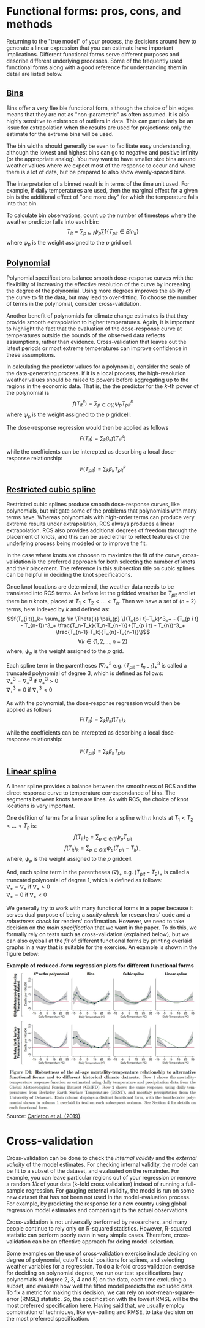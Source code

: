 # Functional forms: pros, cons, and methods

Returning to the "true model" of your process, the decisions around how to
generate a linear expression that you can estimate have important
implications. Different functional forms serve different purposes and
describe different underlying processes. Some of the frequently used functional forms along with a good reference for understanding them in detail are listed below.

## [Bins](https://pubs.aeaweb.org/doi/pdfplus/10.1257/app.3.4.152)

Bins offer a very flexible functional form, although the choice of bin
edges means that they are not as "non-parametric" as often assumed. It
is also highly sensitive to existence of outliers in data. This can
particularly be an issue for extrapolation when the results are used
for projections: only the estimate for the extreme bins will be used.

The bin widths should generally be even to facilitate easy
understanding, although the lowest and highest bins can go to negative
and positive infinity (or the appropriate analog). You may want to
have smaller size bins around weather values where we expect most of
the response to occur and where there is a lot of data, but be
prepared to also show evenly-spaced bins.

The interpretation of a binned result is in terms of the time unit
used. For example, if daily temperatures are used, then the marginal
effect for a given bin is the additional effect of "one more day" for
which the temperature falls into that bin.

To calculate bin observations, count up the number of timesteps where
the weather predictor falls into each bin:
    $$T_{it} = \sum_{p \in i} \psi_{p} \sum \mathbf{1} \left \{  {T_{p i t} \in Bin_k} \right \}$$
    where $\psi_{p}$ is the weight assigned to the $p$ grid cell.  
    
## [Polynomial](https://en.wikipedia.org/wiki/Polynomial_regression)

Polynomial specifications balance smooth dose-response curves with the
flexibility of increasing the effective resolution of the curve by
increasing the degree of the polynomial. Using more degrees improves
the ability of the curve to fit the data, but may lead to
over-fitting. To choose the number of terms in the polynomial,
consider cross-validation.

Another benefit of polynomials for climate change estimates is that
they provide smooth extrapolation to higher temperatures. Again, it is
important to highlight the fact that the evaluation of the
dose-response curve at temperatures outside the bounds of the observed
data reflects assumptions, rather than evidence. Cross-validation that
leaves out the latest periods or most extreme temperatures can improve
confidence in these assumptions.

In calculating the predictor values for a polynomial, consider the
scale of the data-generating process. If it is a local process, the
high-resolution weather values should be raised to powers before
aggregating up to the regions in the economic data. That is, the the
predictor for the $k$-th power of the polynomial is 
    $$f(T_{it}^k)=\sum_{p \in \Theta(i)} \psi_{p} T_{p i t}^k$$ 
    where $\psi_{p}$ is the weight assigned to the $p$ gridcell.  
    
The dose-response regression would then be applied as follows
    $$F(T_{it})=\sum_{k} \beta_k f(T_{it}^k)$$
	
while the coefficients can be interepted as describing a local
dose-response relationship:
    $$F(T_{pit})=\sum_{k} \beta_k T_{pit}^k$$

## [Restricted cubic spline](https://support.sas.com/resources/papers/proceedings16/5621-2016.pdf)

Restricted cubic splines produce smooth dose-response curves, like
polynomials, but mitigate some of the problems that polynomials with
many terms have. Whereas polynomials with high-order terms can produce
very extreme results under extrapolation, RCS always produces a linear
extrapolation. RCS also provides additional degrees of freedom through
the placement of knots, and this can be used either to reflect
features of the underlying process being modeled or to improve the
fit.

In the case where knots are choosen to maximize the fit of the curve,
cross-validation is the preferred approach for both selecting the
number of knots and their placement. The reference in this subsection
title on cubic splines can be helpful in deciding the knot
specifications.

Once knot locations are determiend, the weather data needs to be
translated into RCS terms. As before let the gridded weather be $T_{p
i t}$ and let there be $n$ knots, placed at $T_1<T_2<...<T_n$. Then we
have a set of $(n-2)$ terms, here indexed by $k$ and defined as:
    $$f(T_{i t})_k= \sum_{p \in \Theta(i)} \psi_{p} \{(T_{p i
	t}-T_k)^3_+ - (T_{p i t} - T_{n-1})^3_+
	\frac{T_n-T_k}{T_n-T_{n-1}}+(T_{p i t} - T_{n})^3_+ \frac{T_{n-1}-T_k}{T_{n}-T_{n-1}}\}$$ $$\forall k \in \{1,2,...,n-2\}$$ 
    where, $\psi_{p}$ is the weight assigned to the $p$ grid.  
    
Each spline term in the parentheses $(\nabla)^3_+$ e.g. $(T_{p i t} - t_{n-1})^3_+$ is called a truncated           polynomial of degree 3, which is defined as follows:  
    $\nabla^3_+=\nabla^3_+$ if $\nabla^3_+>0$  
    $\nabla^3_+=0$ if $\nabla^3_+<0$  
    
As with the polynomial, the dose-response regression would then be applied as follows
    $$F(T_{it})=\sum_{k} \beta_k f(T_{it})_k$$
	
while the coefficients can be interepted as describing a local
dose-response relationship:

$$F(T_{pit})=\sum_{k} \beta_k {T_{pit}}_k$$

## [Linear spline](https://web.archive.org/web/20200226044201/http://people.stat.sfu.ca/~cschwarz/Consulting/Trinity/Phase2/TrinityWorkshop/Workshop-handouts/TW-04-Intro-splines.pdf)

A linear spline provides a balance between the smoothness of RCS and
the direct response curve to temperature correspondance of bins. The
segments between knots here are lines. As with RCS, the choice of knot
locations is very important.

One defition of terms for a linear spline for a spline with $n$ knots at
$T_1<T_2<...<T_n$ is:
    $$f(T_{it})_0=\sum_{p \in \Theta(i)} \psi_{p} T_{p i t}$$
    $$f(T_{it})_k=\sum_{p \in \Theta(i)} \psi_{p} (T_{p i t}-T_k)_+$$
    where, $\psi_{p}$ is the weight assigned to the $p$ gridcell.  

And, each spline term in the parentheses $(\nabla)_+$ e.g. $(T_{p i t} - T_2)_+$ is called a truncated polynomial of degree 1, which is defined as follows:  
    $\nabla_+=\nabla_+$ if $\nabla_+>0$  
    $\nabla_+=0$ if $\nabla_+<0$  

We generally try to work with many functional forms in a paper because it serves dual purpose of being a *sanity check* for researchers' code and a *robustness check* for readers' confirmation. However, we need to take decision on the *main specification* that we want in the paper. To do this, we formally rely on tests such as cross-validation (explained below), but we can also eyeball at the *fit* of different functional forms by printing overlaid graphs in a way that is suitable for the exercise. An example is shown in the figure below:

**Example of reduced-form regression plots for different functional forms**
![Data from  Greenstone et al. (2019)!](images/fform_cil.JPG)
Source: [Carleton et al. (2019)](https://papers.ssrn.com/sol3/papers.cfm?abstract_id=3224365).

# Cross-validation

Cross-validation can be done to check the *internal validity* and the *external validity* of the model estimates. For checking
internal validity, the model can be fit to a subset of the dataset,
and evaluated on the remainder. For example, you can leave particular
regions out of your regression or remove a random *1/k* of your data
(k-fold cross validation) instead of running a full-sample
regression. For gauging external validity, the model is run on some new dataset that has not been not used in the model-evaluation process. For example, by predicting the response for a new country using global regression model estimates and comparing it to the actual observations.  

Cross-validation is not universally performed by researchers, and many
people continue to rely only on R-squared statistics. However,
R-squared statistic can perform poorly even in very simple cases. Therefore, cross-validation can be an effective approach for doing model-selection.  

Some examples on the use of cross-validation exercise include deciding
on degree of polynomial, cutoff knots' positions for splines,
and selecting weather variables for a regression. To do a k-fold cross
validation exercise for deciding on polynomial degree, we run our test
specifications (say polynomials of degree 2, 3, 4 and 5) on the data,
each time excluding a subset, and evaluate how well the fitted model
predicts the excluded data. To fix a metric for making this decision,
we can rely on root-mean-square-error (RMSE) statistic. So, the
specification with the lowest RMSE will be the most preferred
specification here. Having said that, we usually employ combination of
techniques, like eye-balling and RMSE, to take decision on the most preferred specification.
